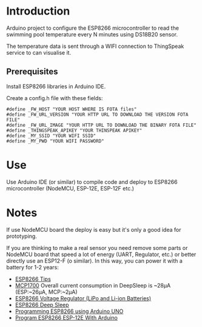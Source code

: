# Introduction

Arduino project to configure the ESP8266 microcontroller to read the swimming pool temperature every N minutes using DS18B20 sensor.

The temperature data is sent through a WIFI connection to ThingSpeak service to can visualise it.

## Prerequisites

Install ESP8266 libraries in Arduino IDE.

Create a config.h file with these fields:

```
#define _FW_HOST "YOUR HOST WHERE IS FOTA files"
#define _FW_URL_VERSION "YOUR HTTP URL TO DOWNLOAD THE VERSION FOTA FILE"
#define _FW_URL_IMAGE "YOUR HTTP URL TO DOWNLOAD THE BINARY FOTA FILE"
#define _THINGSPEAK_APIKEY "YOUR THINSPEAK APIKEY"
#define _MY_SSID "YOUR WIFI SSID"
#define _MY_PWD "YOUR WIFI PASSWORD"
```

# Use

Use Arduino IDE (or similar) to compile code and deploy to ESP8266 microcontroller (NodeMCU, ESP-12E, ESP-12F etc.)

# Notes

If use NodeMCU board the deploy is easy but it's only a good idea for prototyping. 

If you are thinking to make a real sensor you need remove some parts or NodeMCU board that speed a lot of energy (UART, Regulator, etc.) or better directly use an ESP12-F (o similar). In this way, you can power it with a battery for 1-2 years:

- [ESP8266 Tips](https://www.instructables.com/id/ESP8266-Pro-Tips/)
- [MCP1700](http://ww1.microchip.com/downloads/en/DeviceDoc/20001826D.pdf) Overall current consumption in DeepSleep is ~28µA (ESP:~26µA, MCP:~2µA)
- [ESP8266 Voltage Regulator (LiPo and Li-ion Batteries)](https://randomnerdtutorials.com/esp8266-voltage-regulator-lipo-and-li-ion-batteries/)
- [ESP8266 Deep Sleep](https://randomnerdtutorials.com/esp8266-deep-sleep-with-arduino-ide/)
- [Programming ESP8266 using Arduino UNO](https://myelectronicslab.com/programming-esp8266-using-arduino-uno/)
- [Program ESP8266 ESP-12E With Arduino](https://www.hackster.io/harshmangukiya/program-esp8266-esp-12e-with-arduino-using-ftdi-cable-2310c9)
